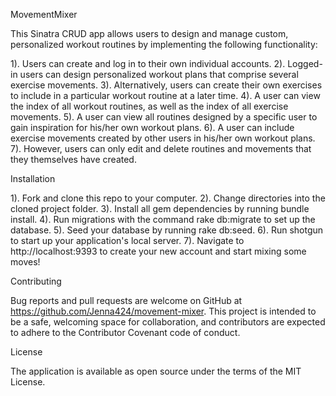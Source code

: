 MovementMixer

This Sinatra CRUD app allows users to design and manage custom, personalized workout routines by implementing the following functionality:

1). Users can create and log in to their own individual accounts.
2). Logged-in users can design personalized workout plans that comprise several exercise movements.
3). Alternatively, users can create their own exercises to include in a particular workout routine at a later time.
4). A user can view the index of all workout routines, as well as the index of all exercise movements.
5). A user can view all routines designed by a specific user to gain inspiration for his/her own workout plans.
6). A user can include exercise movements created by other users in his/her own workout plans.
7). However, users can only edit and delete routines and movements that they themselves have created.

Installation

1). Fork and clone this repo to your computer.
2). Change directories into the cloned project folder.
3). Install all gem dependencies by running bundle install.
4). Run migrations with the command rake db:migrate to set up the database.
5). Seed your database by running rake db:seed.
6). Run shotgun to start up your application's local server.
7). Navigate to http://localhost:9393 to create your new account and start mixing some moves!

Contributing

Bug reports and pull requests are welcome on GitHub at https://github.com/Jenna424/movement-mixer. This project is intended to be a safe, welcoming space for collaboration, and contributors are expected to adhere to the Contributor Covenant code of conduct.

License

The application is available as open source under the terms of the MIT License.
